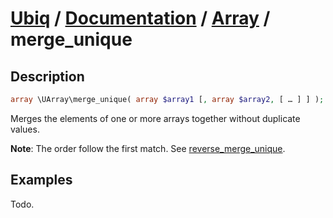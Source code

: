 [Ubiq](https://github.com/Pixel418/Ubiq#readme) / [Documentation](../index.md#readme) / [Array](../index.md#array) / merge_unique
======


Description
-------- 

```php
array \UArray\merge_unique( array $array1 [, array $array2, [ … ] ] );
```

Merges the elements of one or more arrays together without duplicate values. <br>

**Note**: The order follow the first match. See [reverse_merge_unique](./reverse_merge_unique.md#readme).



Examples
--------

Todo.
